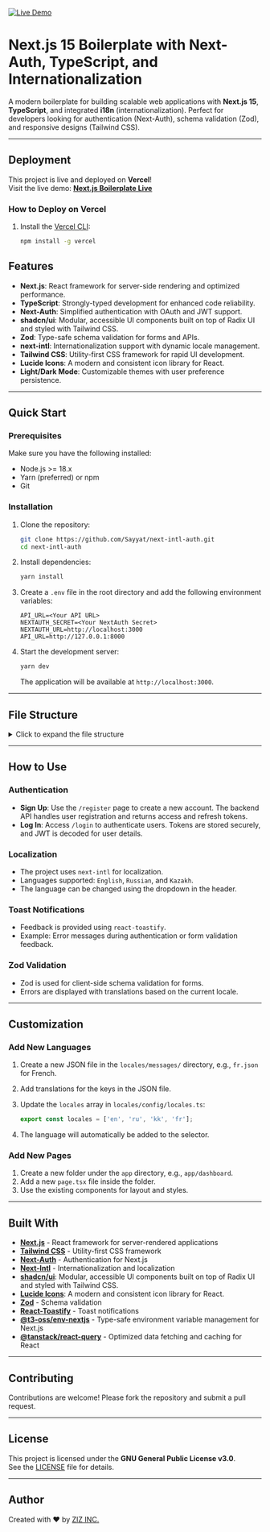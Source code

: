 [![Live Demo](https://img.shields.io/badge/demo-online-green)](https://next-intl-auth-mu.vercel.app/)

# Next.js 15 Boilerplate with Next-Auth, TypeScript, and Internationalization

A modern boilerplate for building scalable web applications with **Next.js 15**, **TypeScript**, and integrated **i18n** (internationalization). Perfect for developers looking for authentication (Next-Auth), schema validation (Zod), and responsive designs (Tailwind CSS).

---

## Deployment

This project is live and deployed on **Vercel**!  
Visit the live demo: **[Next.js Boilerplate Live](https://next-intl-auth-mu.vercel.app/)**

### How to Deploy on Vercel

1. Install the [Vercel CLI](https://vercel.com/docs/cli):
   ```bash
   npm install -g vercel
   ```
   

## Features

- **Next.js**: React framework for server-side rendering and optimized performance.
- **TypeScript**: Strongly-typed development for enhanced code reliability.
- **Next-Auth**: Simplified authentication with OAuth and JWT support.
- **shadcn/ui**: Modular, accessible UI components built on top of Radix UI and styled with Tailwind CSS.
- **Zod**: Type-safe schema validation for forms and APIs.
- **next-intl**: Internationalization support with dynamic locale management.
- **Tailwind CSS**: Utility-first CSS framework for rapid UI development.
- **Lucide Icons**: A modern and consistent icon library for React.
- **Light/Dark Mode**: Customizable themes with user preference persistence.

---

## Quick Start

### Prerequisites

Make sure you have the following installed:

- Node.js >= 18.x
- Yarn (preferred) or npm
- Git

### Installation

1. Clone the repository:

   ```bash
   git clone https://github.com/Sayyat/next-intl-auth.git
   cd next-intl-auth
   ```

2. Install dependencies:

   ```bash
   yarn install
   ```

3. Create a `.env` file in the root directory and add the following environment variables:

   ```env
   API_URL=<Your API URL>
   NEXTAUTH_SECRET=<Your NextAuth Secret>
   NEXTAUTH_URL=http://localhost:3000
   API_URL=http://127.0.0.1:8000
   ```

4. Start the development server:

   ```bash
   yarn dev
   ```

   The application will be available at `http://localhost:3000`.

---

## File Structure

<details>
<summary>Click to expand the file structure</summary>

```plaintext
src/
├── app/
│   ├── (authentication)/
│   │   ├── login/
│   │   │   └── page.tsx
│   │   ├── register/
│   │   │   └── page.tsx
│   │   └── layout.tsx
│   ├── (ui)/
│   │   ├── _components/
│   │   │   ├── Footer.tsx
│   │   │   └── Header.tsx
│   │   ├── layout.tsx
│   │   └── page.tsx
│   ├── api/
│   │   └── auth/
│   │       └── [...nextauth]/
│   │           └── route.ts
│   └── layout.tsx
├── core/
│   ├── data/
│   │   └── env/
│   │       ├── client.ts
│   │       └── server.ts
│   ├── providers/
│   │   └── AllProviders.tsx
│   ├── styles/
│   │   └── globals.css
│   └── utils/
│       └── case.ts
├── features/
│   ├── authentication/
│   │   └── lib/
│   │       └── zod.ts
│   ├── services/
│   │   ├── authService.ts
│   │   └── tokenHelpers.ts
│   └── type.d.ts
├── locales/
│   ├── config/
│   │   ├── locales.ts
│   │   ├── request.ts
│   │   ├── server.ts
│   │   └── translation.ts
│   └── messages/
│       ├── en.json
│       ├── kk.json
│       └── ru.json
├── services/
│   └── apiClient.ts
├── shared/
│   └── components/
│   │   │   └── Loading.tsx
│   │   ├── ui/
│   │   │   ├── button.tsx
│   │   │   ├── checkbox.tsx
│   │   │   ├── input.tsx
│   │   │   ├── label.tsx
│   │   │   └── select.tsx
│   │   ├── Checkbox.tsx
│   │   ├── Input.tsx
│   │   ├── LanguageSelect.tsx
│   │   └── Select.tsx
│   ├── hooks/
│   │   └── useTheme.ts
│   └── lib/
│       └── utils.ts
├── types/
│   ├── api.d.ts
│   ├── user.d.ts
│   └── next-auth.d.ts
├── auth.ts
└── middleware.ts
```

</details>

---

## How to Use

### Authentication

- **Sign Up**: Use the `/register` page to create a new account. The backend API handles user registration and returns access and refresh tokens.
- **Log In**: Access `/login` to authenticate users. Tokens are stored securely, and JWT is decoded for user details.

### Localization

- The project uses `next-intl` for localization.
- Languages supported: `English`, `Russian`, and `Kazakh`.
- The language can be changed using the dropdown in the header.

### Toast Notifications

- Feedback is provided using `react-toastify`.
- Example: Error messages during authentication or form validation feedback.

### Zod Validation

- Zod is used for client-side schema validation for forms.
- Errors are displayed with translations based on the current locale.

---

## Customization

### Add New Languages

1. Create a new JSON file in the `locales/messages/` directory, e.g., `fr.json` for French.
2. Add translations for the keys in the JSON file.
3. Update the `locales` array in `locales/config/locales.ts`:

   ```typescript
   export const locales = ['en', 'ru', 'kk', 'fr'];
   ```

4. The language will automatically be added to the selector.

### Add New Pages

1. Create a new folder under the `app` directory, e.g., `app/dashboard`.
2. Add a new `page.tsx` file inside the folder.
3. Use the existing components for layout and styles.

---

## Built With

- **[Next.js](https://nextjs.org/)** - React framework for server-rendered applications
- **[Tailwind CSS](https://tailwindcss.com/)** - Utility-first CSS framework
- **[Next-Auth](https://authjs.dev/)** - Authentication for Next.js
- **[Next-Intl](https://next-intl-docs.vercel.app/)** - Internationalization and localization
- **[shadcn/ui](https://ui.shadcn.com/)**: Modular, accessible UI components built on top of Radix UI and styled with Tailwind CSS.
- **[Lucide Icons](https://lucide.dev/)**: A modern and consistent icon library for React.
- **[Zod](https://zod.dev/)** - Schema validation
- **[React-Toastify](https://fkhadra.github.io/react-toastify/)** - Toast notifications
- **[@t3-oss/env-nextjs](https://github.com/t3-oss/t3-env)** - Type-safe environment variable management for Next.js
- **[@tanstack/react-query](https://tanstack.com/query/latest)** - Optimized data fetching and caching for React

---

## Contributing

Contributions are welcome! Please fork the repository and submit a pull request.

---

## License

This project is licensed under the **GNU General Public License v3.0**.  
See the [LICENSE](https://github.com/Sayyat/next-intl-auth/blob/main/LICENSE) file for details.

---

## Author

Created with ❤ by [ZIZ INC.](https://github.com/Sayyat/next-intl-auth)
